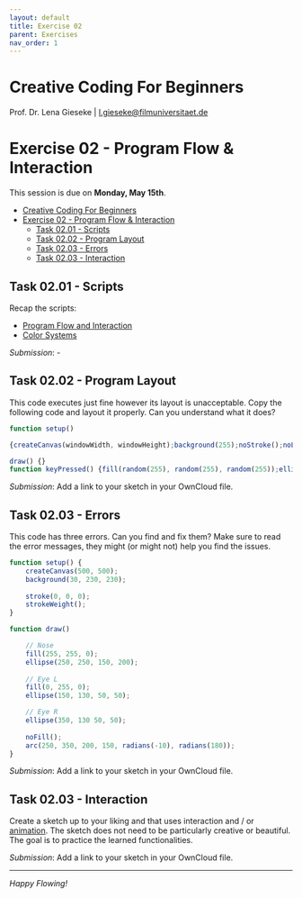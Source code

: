 ```yaml
---
layout: default
title: Exercise 02
parent: Exercises
nav_order: 1
---
```


# Creative Coding For Beginners
  
Prof. Dr. Lena Gieseke \| l.gieseke@filmuniversitaet.de  
  
  
# Exercise 02 - Program Flow & Interaction

This session is due on **Monday, May 15th**.  

* [Creative Coding For Beginners](#creative-coding-for-beginners)
* [Exercise 02 - Program Flow \& Interaction](#exercise-02---program-flow--interaction)
    * [Task 02.01 - Scripts](#task-0201---scripts)
    * [Task 02.02 - Program Layout](#task-0202---program-layout)
    * [Task 02.03 - Errors](#task-0203---errors)
    * [Task 02.03 - Interaction](#task-0203---interaction)


## Task 02.01 - Scripts

Recap the scripts:

* [Program Flow and Interaction](../../02_scripts/ccfb_ss23_04_flow_script.md)
* [Color Systems](../../02_scripts/ccfb_ss23_05_colorsystems_script.md)

*Submission*: -

## Task 02.02 - Program Layout

This code executes just fine however its layout is unacceptable. Copy the following code and layout it properly. Can you understand what it does?

```js
function setup() 

{createCanvas(windowWidth, windowHeight);background(255);noStroke();noLoop();}function 

draw() {}
function keyPressed() {fill(random(255), random(255), random(255));ellipse(random(windowWidth), random(windowHeight), random(200));}
```

*Submission*: Add a link to your sketch in your OwnCloud file.

## Task 02.03 - Errors

This code has three errors. Can you find and fix them? Make sure to read the error messages, they might (or might not) help you find the issues.

```js
function setup() {
    createCanvas(500, 500); 
    background(30, 230, 230);
    
    stroke(0, 0, 0);
    strokeWeight();
}

function draw() 

    // Nose
    fill(255, 255, 0);
    ellipse(250, 250, 150, 200);
    
    // Eye L
    fill(0, 255, 0);
    ellipse(150, 130, 50, 50);

    // Eye R
    ellipse(350, 130 50, 50);
    
    noFill();
    arc(250, 350, 200, 150, radians(-10), radians(180));	
}
```

*Submission*: Add a link to your sketch in your OwnCloud file.


## Task 02.03 - Interaction

Create a sketch up to your liking and that uses interaction and / or [animation](https://editor.p5js.org/legie/sketches/ZGkf_1vzt). The sketch does not need to be particularly creative or beautiful. The goal is to practice the learned functionalities.

  

*Submission*: Add a link to your sketch in your OwnCloud file.

---

*Happy Flowing!*

